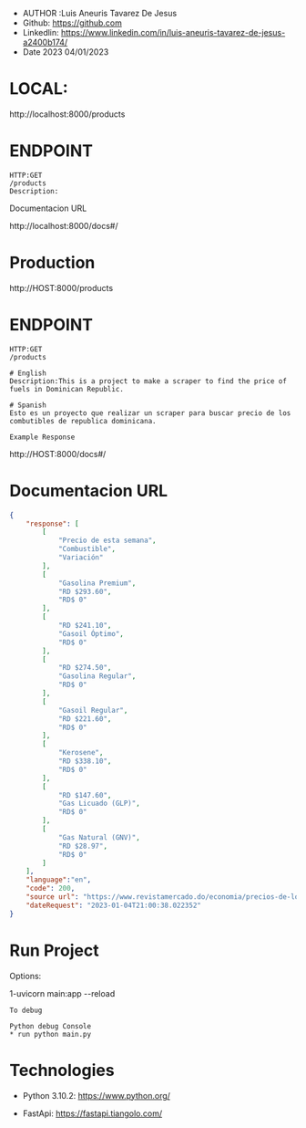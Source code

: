 - AUTHOR :Luis Aneuris Tavarez De Jesus
- Github: https://github.com
- Linkedlin: https://www.linkedin.com/in/luis-aneuris-tavarez-de-jesus-a2400b174/
- Date 2023 04/01/2023

# LOCAL:

http://localhost:8000/products

# ENDPOINT

    HTTP:GET
    /products
    Description:

Documentacion URL

http://localhost:8000/docs#/

# Production

http://HOST:8000/products

# ENDPOINT

    HTTP:GET
    /products

    # English
    Description:This is a project to make a scraper to find the price of fuels in Dominican Republic.

    # Spanish
    Esto es un proyecto que realizar un scraper para buscar precio de los combutibles de republica dominicana.

    Example Response

http://HOST:8000/docs#/

# Documentacion URL

```JSON
{
    "response": [
        [
            "Precio de esta semana",
            "Combustible",
            "Variación"
        ],
        [
            "Gasolina Premium",
            "RD $293.60",
            "RD$ 0"
        ],
        [
            "RD $241.10",
            "Gasoil Óptimo",
            "RD$ 0"
        ],
        [
            "RD $274.50",
            "Gasolina Regular",
            "RD$ 0"
        ],
        [
            "Gasoil Regular",
            "RD $221.60",
            "RD$ 0"
        ],
        [
            "Kerosene",
            "RD $338.10",
            "RD$ 0"
        ],
        [
            "RD $147.60",
            "Gas Licuado (GLP)",
            "RD$ 0"
        ],
        [
            "Gas Natural (GNV)",
            "RD $28.97",
            "RD$ 0"
        ]
    ],
    "language":"en",
    "code": 200,
    "source url": "https://www.revistamercado.do/economia/precios-de-los-combustibles-rd",
    "dateRequest": "2023-01-04T21:00:38.022352"
}
```

# Run Project

Options:

1-uvicorn main:app --reload

    To debug

    Python debug Console
    * run python main.py

# Technologies

- Python 3.10.2:
  https://www.python.org/

- FastApi:
  https://fastapi.tiangolo.com/
